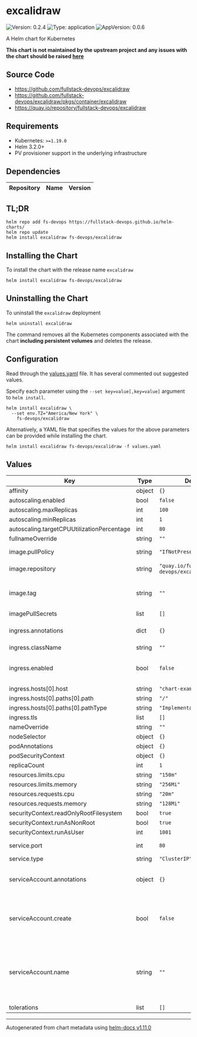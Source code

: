 # excalidraw

![Version: 0.2.4](https://img.shields.io/badge/Version-0.2.4-informational?style=flat-square) ![Type: application](https://img.shields.io/badge/Type-application-informational?style=flat-square) ![AppVersion: 0.0.6](https://img.shields.io/badge/AppVersion-0.0.6-informational?style=flat-square)

A Helm chart for Kubernetes

**This chart is not maintained by the upstream project and any issues with the chart should be raised [here](https://github.com/fullstack-devops/helm-charts/issues/new/choose)**

## Source Code

* <https://github.com/fullstack-devops/excalidraw>
* <https://github.com/fullstack-devops/excalidraw/pkgs/container/excalidraw>
* <https://quay.io/repository/fullstack-devops/excalidraw>

## Requirements

- Kubernetes: `>=1.19.0`
- Helm 3.2.0+
- PV provisioner support in the underlying infrastructure

## Dependencies

| Repository | Name | Version |
|------------|------|---------|

## TL;DR

```console
helm repo add fs-devops https://fullstack-devops.github.io/helm-charts/
helm repo update
helm install excalidraw fs-devops/excalidraw
```

## Installing the Chart

To install the chart with the release name `excalidraw`

```console
helm install excalidraw fs-devops/excalidraw
```

## Uninstalling the Chart

To uninstall the `excalidraw` deployment

```console
helm uninstall excalidraw
```

The command removes all the Kubernetes components associated with the chart **including persistent volumes** and deletes the release.

## Configuration

Read through the [values.yaml](./values.yaml) file. It has several commented out suggested values.

Specify each parameter using the `--set key=value[,key=value]` argument to `helm install`.

```console
helm install excalidraw \
  --set env.TZ="America/New York" \
    fs-devops/excalidraw
```

Alternatively, a YAML file that specifies the values for the above parameters can be provided while installing the chart.

```console
helm install excalidraw fs-devops/excalidraw -f values.yaml
```

## Values

| Key | Type | Default | Description |
|-----|------|---------|-------------|
| affinity | object | `{}` |  |
| autoscaling.enabled | bool | `false` |  |
| autoscaling.maxReplicas | int | `100` |  |
| autoscaling.minReplicas | int | `1` |  |
| autoscaling.targetCPUUtilizationPercentage | int | `80` |  |
| fullnameOverride | string | `""` |  |
| image.pullPolicy | string | `"IfNotPresent"` | image pull policy |
| image.repository | string | `"quay.io/fullstack-devops/excalidraw"` | image repository |
| image.tag | string | `""` | image tag (default is the chart appVersion) |
| imagePullSecrets | list | `[]` |  |
| ingress.annotations | dict | `{}` | Custom Ingress annotations |
| ingress.className | string | `""` |  |
| ingress.enabled | bool | `false` | Set to true to generate Ingress resource |
| ingress.hosts[0].host | string | `"chart-example.local"` |  |
| ingress.hosts[0].paths[0].path | string | `"/"` |  |
| ingress.hosts[0].paths[0].pathType | string | `"ImplementationSpecific"` |  |
| ingress.tls | list | `[]` |  |
| nameOverride | string | `""` |  |
| nodeSelector | object | `{}` |  |
| podAnnotations | object | `{}` |  |
| podSecurityContext | object | `{}` |  |
| replicaCount | int | `1` |  |
| resources.limits.cpu | string | `"150m"` |  |
| resources.limits.memory | string | `"256Mi"` |  |
| resources.requests.cpu | string | `"20m"` |  |
| resources.requests.memory | string | `"128Mi"` |  |
| securityContext.readOnlyRootFilesystem | bool | `true` |  |
| securityContext.runAsNonRoot | bool | `true` |  |
| securityContext.runAsUser | int | `1001` |  |
| service.port | int | `80` | Specify service port |
| service.type | string | `"ClusterIP"` |  |
| serviceAccount.annotations | object | `{}` | Annotations to add to the service account |
| serviceAccount.create | bool | `false` | Specifies whether a service account should be created |
| serviceAccount.name | string | `""` | If not set and create is true, a name is generated using the fullname template |
| tolerations | list | `[]` |  |

----------------------------------------------
Autogenerated from chart metadata using [helm-docs v1.11.0](https://github.com/norwoodj/helm-docs/releases/v1.11.0)

